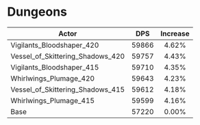 # Dungeons
| Actor | DPS | Increase |
|---|:---:|:---:|
|Vigilants_Bloodshaper_420|59866|4.62%|
|Vessel_of_Skittering_Shadows_420|59757|4.43%|
|Vigilants_Bloodshaper_415|59710|4.35%|
|Whirlwings_Plumage_420|59643|4.23%|
|Vessel_of_Skittering_Shadows_415|59612|4.18%|
|Whirlwings_Plumage_415|59599|4.16%|
|Base|57220|0.00%|
